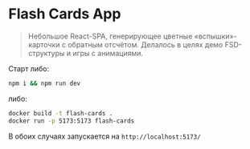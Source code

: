 # Flash Cards App

> Небольшое React-SPA, генерирующее цветные «вспышки»-карточки с обратным
> отсчётом. Делалось в целях демо FSD-структуры и игры с анимациями.

Старт либо:
```sh
npm i && npm run dev
```

либо:

```sh
docker build -t flash-cards .
docker run -p 5173:5173 flash-cards
```

В обоих случаях запускается на `http://localhost:5173/`

